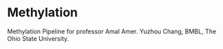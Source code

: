 # Methylation
Methylation Pipeline for professor Amal Amer.
Yuzhou Chang, BMBL, The Ohio State University.
